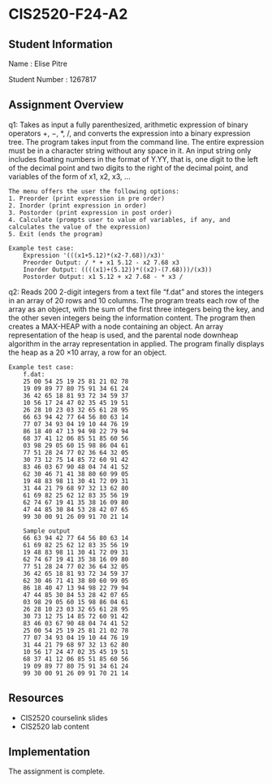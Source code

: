 # CIS2520-F24-A2

## Student Information 
Name : Elise Pitre

Student Number : 1267817

## Assignment Overview
q1:
    Takes as input a fully parenthesized, arithmetic expression of binary operators +, −, *, /, and converts the expression into a binary expression
    tree. The program takes input from the command line. The entire expression must be in a character string without any space in it.
    An input string only includes floating numbers in the format of Y.YY, that is, one digit to the left of the decimal point and two digits to the right of the decimal point, and variables of the form of x1, x2, x3, ...

    The menu offers the user the following options:
    1. Preorder (print expression in pre order)
    2. Inorder (print expression in order)
    3. Postorder (print expression in post order)
    4. Calculate (prompts user to value of variables, if any, and calculates the value of the expression)
    5. Exit (ends the program)

    Example test case:
        Expression '(((x1+5.12)*(x2-7.68))/x3)'
        Preorder Output: / * + x1 5.12 - x2 7.68 x3 
        Inorder Output: ((((x1)+(5.12))*((x2)-(7.68)))/(x3))
        Postorder Output: x1 5.12 + x2 7.68 - * x3 /

q2:
    Reads 200 2-digit integers from a text file “f.dat” and stores the integers in an array of 20 rows and 10 columns.
    The program treats each row of the array as an object, with the sum of the first three integers being the key, and 
    the other seven integers being the information content. The program then creates a MAX-HEAP with a node containing 
    an object. An array representation of the heap is used, and the parental node downheap algorithm in the array 
    representation in applied. The program finally displays the heap as a 20 ×10 array, a row for an object.

    Example test case:
        f.dat:
        25 00 54 25 19 25 81 21 02 78
        19 09 89 77 80 75 91 34 61 24
        36 42 65 18 81 93 72 34 59 37
        10 56 17 24 47 02 35 45 19 51
        26 28 10 23 03 32 65 61 28 95
        66 63 94 42 77 64 56 80 63 14
        77 07 34 93 04 19 10 44 76 19
        86 18 40 47 13 94 98 22 79 94
        68 37 41 12 06 85 51 85 60 56
        03 98 29 05 60 15 98 86 04 61
        77 51 28 24 77 02 36 64 32 05
        30 73 12 75 14 85 72 60 91 42
        83 46 03 67 90 48 04 74 41 52
        62 30 46 71 41 38 80 60 99 05
        19 48 83 98 11 30 41 72 09 31
        31 44 21 79 68 97 32 13 62 80
        61 69 82 25 62 12 83 35 56 19
        62 74 67 19 41 35 38 16 09 80
        47 44 85 30 84 53 28 42 07 65
        99 30 00 91 26 09 91 70 21 14
        
        Sample output
        66 63 94 42 77 64 56 80 63 14
        61 69 82 25 62 12 83 35 56 19
        19 48 83 98 11 30 41 72 09 31
        62 74 67 19 41 35 38 16 09 80
        77 51 28 24 77 02 36 64 32 05
        36 42 65 18 81 93 72 34 59 37
        62 30 46 71 41 38 80 60 99 05
        86 18 40 47 13 94 98 22 79 94
        47 44 85 30 84 53 28 42 07 65
        03 98 29 05 60 15 98 86 04 61
        26 28 10 23 03 32 65 61 28 95
        30 73 12 75 14 85 72 60 91 42
        83 46 03 67 90 48 04 74 41 52
        25 00 54 25 19 25 81 21 02 78
        77 07 34 93 04 19 10 44 76 19
        31 44 21 79 68 97 32 13 62 80
        10 56 17 24 47 02 35 45 19 51
        68 37 41 12 06 85 51 85 60 56
        19 09 89 77 80 75 91 34 61 24
        99 30 00 91 26 09 91 70 21 14

## Resources 
- CIS2520 courselink slides
- CIS2520 lab content

## Implementation
The assignment is complete.
